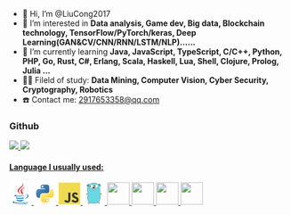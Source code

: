 - 👋 Hi, I’m @LiuCong2017
- 👀 I’m interested in <b>Data analysis, Game dev, Big data, Blockchain technology, TensorFlow/PyTorch/keras, Deep Learning(GAN&CV/CNN/RNN/LSTM/NLP)......</b>
- 🌱 I’m currently learning <b>Java, JavaScript, TypeScript, C/C++, Python, PHP, Go, Rust, C#, Erlang, Scala, Haskell, Lua, Shell, Clojure, Prolog, Julia ...</b>  
- 👨‍💻 Fileld of study: <b>Data Mining, Computer Vision, Cyber Security, Cryptography, Robotics</b>
- ☎️ Contact me: 2917653358@qq.com

### Github

<div align="Left">
  <a href="https://github.com/LiuCong2017">
  <img height="180em" src="https://github-readme-stats.vercel.app/api?username=LiuCong2017&show_icons=true&theme=dracula&include_all_commits=true&count_private=true"/>
  <img height="180em" src="https://github-readme-stats.vercel.app/api/top-langs/?username=LiuCong2017&layout=compact&langs_count=7&theme=dracula"/>
</div>

#### Language I usually used:
<span>
    <img src="https://raw.githubusercontent.com/devicons/devicon/master/icons/java/java-original.svg" width="40" height="40"/>
    </span>
    <span>
    <img src="https://raw.githubusercontent.com/devicons/devicon/master/icons/python/python-original.svg" width="40" height="40"/>
    </span>
    <span>
    <img src="https://raw.githubusercontent.com/devicons/devicon/master/icons/javascript/javascript-original.svg" width="40" height="40"/>
    </span>
    <span>
    <img src="https://raw.githubusercontent.com/devicons/devicon/master/icons/go/go-original.svg" width="40" height="40"/>
    </span>
    <span>
    <img src="https://github.com/isocpp/logos/blob/master/cpp_logo.svg" width="40" height="40"/>
    <img src="https://raw.githubusercontent.com/rahul-jha98/github_readme_icons/main/language_and_tools/square/typescript/typescript.svg" width="40" height="40"/>
    <img src="https://raw.githubusercontent.com/rahul-jha98/github_readme_icons/main/language_and_tools/square/node/node.svg" width="40" height="40"/>
    <img src="https://cdn.iconscout.com/icon/free/png-128/vue-282497.png" width="40" height="40">
    </span>
    
<!--- 
- 💞️ I’m looking to collaborate on ...
- 📫 How to reach me ...
--->

<!---
LiuCong2017/LiuCong2017 is a ✨ special ✨ repository because its `README.md` (this file) appears on your GitHub profile.
You can click the Preview link to take a look at your changes.
--->
